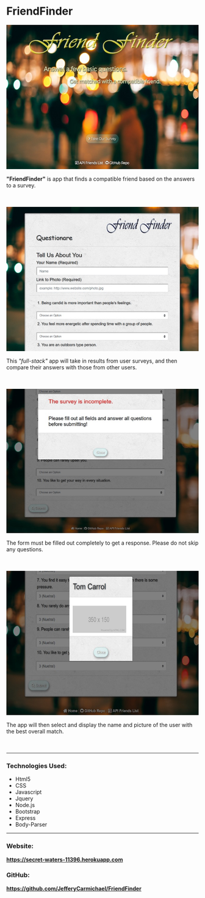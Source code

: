 # FriendFinder

![Homepage](/app/public/images/home.jpg)

__"FriendFinder"__  is app that finds a compatible friend based on the answers to a survey. <br><br><br>


![Survey](/app/public/images/survey.jpg)

This *"full-stack"* app will take in results from user surveys, and then compare their answers with those from other users. <br><br><br>


![Survey](/app/public/images/incomplete.jpg)

The form must be filled out completely to get a response.  Please do not skip any questions.<br><br><br>


![Survey](/app/public/images/match.jpg)

 The app will then select and display the name and picture of the user with the best overall match. <br><br><br>


---
### Technologies Used:
* Html5
* CSS
* Javascript
* Jquery
* Node.js
* Bootstrap
* Express
* Body-Parser

---


### Website:
 __https://secret-waters-11396.herokuapp.com__

### GitHub:
__https://github.com/JefferyCarmichael/FriendFinder__